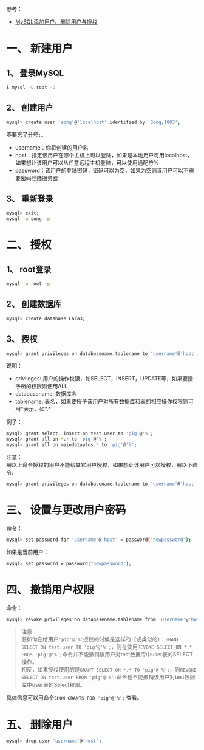 参考：  
* [MySQL添加用户、删除用户与授权](https://www.cnblogs.com/wanghetao/p/3806888.html)  

# 一、 新建用户
## 1、 登录MySQL
```sh
$ mysql -u root -p
```

## 2、 创建用户
```sh
mysql> create user 'song'@'localhost' identified by 'Song,1003';
```
不要忘了分号`;`。  

* username：你将创建的用户名
* host：指定该用户在哪个主机上可以登陆，如果是本地用户可用localhost，如果想让该用户可以从任意远程主机登陆，可以使用通配符%
* password：该用户的登陆密码，密码可以为空，如果为空则该用户可以不需要密码登陆服务器

## 3、 重新登录
```sh
mysql> exit;
mysql -u song -p
```


# 二、 授权
## 1、 root登录
```sh
mysql -u root -p
```

## 2、 创建数据库
```sh
mysql> create database Lara3;
```

## 3、 授权
```sh
mysql> grant privileges on databasename.tablename to 'username'@'host';
```
说明：  
* privileges: 用户的操作权限，如SELECT，INSERT，UPDATE等，如果要授予所的权限则使用ALL
* databasename: 数据库名
* tablename: 表名，如果要授予该用户对所有数据库和表的相应操作权限则可用\*表示，如\*.\*

例子：  
```sh
mysql> grant select, insert on test.user to 'pig'@'%';
mysql> grant all on *.* to 'pig'@'%';
mysql> grant all on maindataplus.* to 'pig'@'%';
```

注意：  
用以上命令授权的用户不能给其它用户授权，如果想让该用户可以授权，用以下命令:  
```sh
mysql> grant privileges on databasename.tablename to 'username'@'host' with grant option;
```


# 三、 设置与更改用户密码
命令：  
```sh
mysql> set password for 'username'@'host' = password('newpassword');
```
如果是当前用户：  
```sh
mysql> set password = password("newpassword");
```

# 四、 撤销用户权限
命令：  
```sh
mysql> revoke privileges on databasename.tablename from 'username'@'host';
```
>注意：  
假如你在给用户`'pig'@'%'`授权的时候是这样的（或类似的）：`GRANT SELECT ON test.user TO 'pig'@'%';`，则在使用`REVOKE SELECT ON *.* FROM 'pig'@'%';`命令并不能撤销该用户对test数据库中user表的SELECT 操作。  
相反，如果授权使用的是`GRANT SELECT ON *.* TO 'pig'@'%';`，则`REVOKE SELECT ON test.user FROM 'pig'@'%';`命令也不能撤销该用户对test数据库中user表的Select权限。  

具体信息可以用命令`SHOW GRANTS FOR 'pig'@'%';` 查看。  


# 五、 删除用户
```sh
mysql> drop user 'username'@'host';
```
